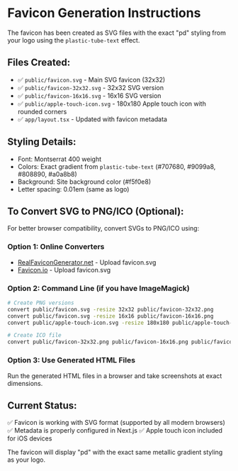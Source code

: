 # Favicon Generation Instructions

The favicon has been created as SVG files with the exact "pd" styling from your logo using the `plastic-tube-text` effect.

## Files Created:
- ✅ `public/favicon.svg` - Main SVG favicon (32x32)
- ✅ `public/favicon-32x32.svg` - 32x32 SVG version  
- ✅ `public/favicon-16x16.svg` - 16x16 SVG version
- ✅ `public/apple-touch-icon.svg` - 180x180 Apple touch icon with rounded corners
- ✅ `app/layout.tsx` - Updated with favicon metadata

## Styling Details:
- Font: Montserrat 400 weight
- Colors: Exact gradient from `plastic-tube-text` (#707680, #9099a8, #808890, #a0a8b8)
- Background: Site background color (#f5f0e8)
- Letter spacing: 0.01em (same as logo)

## To Convert SVG to PNG/ICO (Optional):

For better browser compatibility, convert SVGs to PNG/ICO using:

### Option 1: Online Converters
- [RealFaviconGenerator.net](https://realfavicongenerator.net/) - Upload favicon.svg
- [Favicon.io](https://favicon.io/favicon-converter/) - Upload favicon.svg

### Option 2: Command Line (if you have ImageMagick)
```bash
# Create PNG versions
convert public/favicon.svg -resize 32x32 public/favicon-32x32.png
convert public/favicon.svg -resize 16x16 public/favicon-16x16.png  
convert public/apple-touch-icon.svg -resize 180x180 public/apple-touch-icon.png

# Create ICO file
convert public/favicon-32x32.png public/favicon-16x16.png public/favicon.ico
```

### Option 3: Use Generated HTML Files
Run the generated HTML files in a browser and take screenshots at exact dimensions.

## Current Status:
✅ Favicon is working with SVG format (supported by all modern browsers)  
✅ Metadata is properly configured in Next.js
✅ Apple touch icon included for iOS devices

The favicon will display "pd" with the exact same metallic gradient styling as your logo.